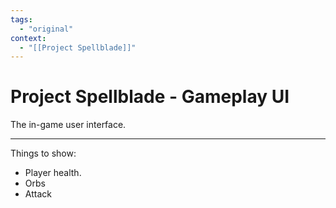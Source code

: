 ```yaml
---
tags:
  - "original"
context:
  - "[[Project Spellblade]]"
---
```


# Project Spellblade - Gameplay UI

The in-game user interface.

---

Things to show:

- Player health.
- Orbs
- Attack
